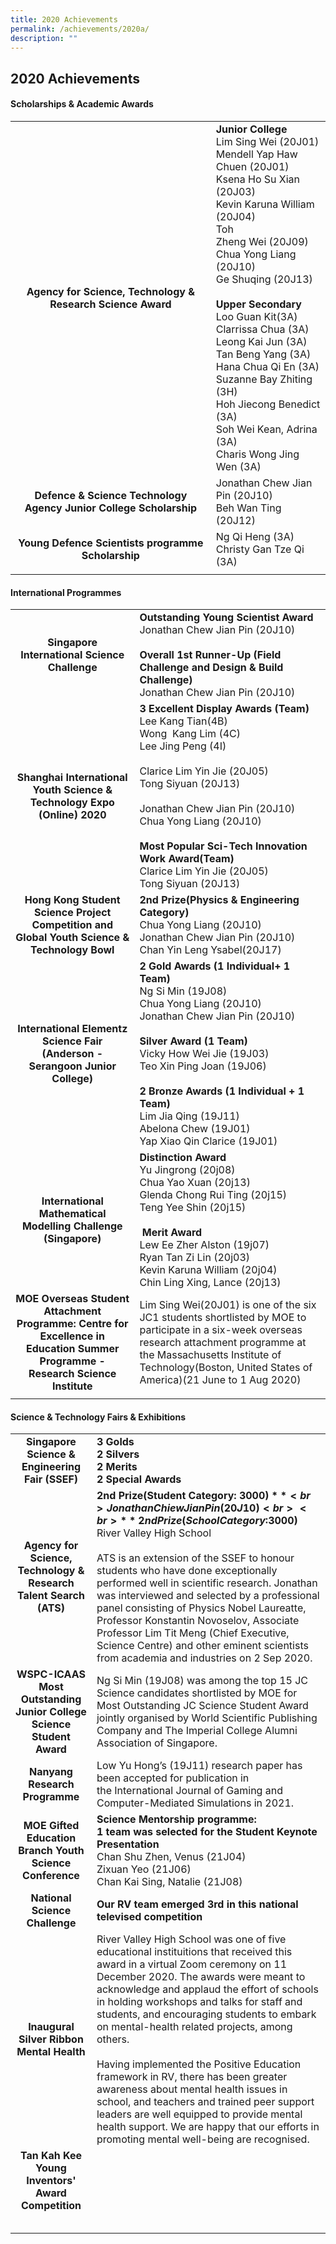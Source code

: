 ```yaml
---
title: 2020 Achievements
permalink: /achievements/2020a/
description: ""
---
```

## 2020 Achievements

#### Scholarships & Academic Awards

|  |  |
|:---:|---|
| **Agency for Science, Technology & Research Science Award** | **Junior College**  <br>Lim Sing Wei (20J01)  <br>Mendell Yap Haw Chuen (20J01)  <br>Ksena Ho Su Xian (20J03)  <br>Kevin Karuna William (20J04)  <br>Toh<br>Zheng Wei (20J09)  <br>Chua Yong Liang (20J10)  <br>Ge Shuqing (20J13)  <br><br>**Upper Secondary**  <br>Loo Guan Kit(3A)  <br>Clarrissa Chua (3A)  <br>Leong Kai Jun (3A)  <br>Tan Beng Yang (3A)  <br>Hana Chua Qi En (3A)  <br>Suzanne Bay Zhiting (3H)  <br>Hoh Jiecong Benedict (3A)  <br>Soh Wei Kean, Adrina (3A)  <br>Charis Wong Jing Wen (3A) |
| **Defence & Science Technology Agency Junior College Scholarship** | Jonathan Chew Jian Pin (20J10)  <br>Beh Wan Ting (20J12) |
| **Young Defence Scientists programme Scholarship** | Ng Qi Heng (3A)  <br>Christy Gan Tze Qi (3A) |
|  |  |

#### International Programmes

|  |  |
|:---:|---|
| **Singapore International Science Challenge** | **Outstanding Young Scientist Award**   <br>Jonathan Chew Jian Pin (20J10)   <br><br>**Overall 1st Runner-Up (Field Challenge and Design & Build Challenge)**  <br>Jonathan Chew Jian Pin (20J10) |
| **Shanghai International Youth Science & Technology Expo (Online) 2020** | **3 Excellent Display Awards (Team)**   <br>Lee Kang Tian(4B)  <br>Wong  Kang Lim (4C)  <br>Lee Jing Peng (4I)  <br><br>Clarice Lim Yin Jie (20J05)<br>Tong Siyuan (20J13)  <br><br>Jonathan Chew Jian Pin (20J10)  <br>Chua Yong Liang (20J10)  <br><br>**Most Popular Sci-Tech Innovation Work Award(Team)**  <br>Clarice Lim Yin Jie (20J05)  <br>Tong Siyuan (20J13) |
| **Hong Kong Student Science Project Competition and Global Youth Science & Technology Bowl** | **2nd Prize(Physics & Engineering Category)**   <br>Chua Yong Liang (20J10)   <br>Jonathan Chew Jian Pin (20J10)  <br>Chan Yin Leng Ysabel(20J17) |
| **International Elementz Science Fair (Anderson - Serangoon Junior College)** | **2 Gold Awards (1 Individual+ 1 Team)**   <br>Ng Si Min (19J08)   <br>Chua Yong Liang (20J10)   <br>Jonathan Chew Jian Pin (20J10)  <br><br>**Silver Award (1 Team)**   <br>Vicky How Wei Jie (19J03)  <br>Teo Xin Ping Joan (19J06)   <br><br>**2 Bronze Awards (1 Individual + 1 Team)**   <br>Lim Jia Qing (19J11)   <br>Abelona Chew (19J01)   <br>Yap Xiao Qin Clarice (19J01) |
| **International Mathematical Modelling Challenge (Singapore)** | **Distinction Award**   <br>Yu Jingrong (20j08)  <br>Chua Yao Xuan (20j13)   <br>Glenda Chong Rui Ting (20j15)   <br>Teng Yee Shin (20j15)   <br><br> **Merit Award**   <br>Lew Ee Zher Alston (19j07)  <br>Ryan Tan Zi Lin (20j03)   <br>Kevin Karuna William (20j04)   <br>Chin Ling Xing, Lance (20j13) |
| **MOE Overseas Student Attachment Programme: Centre for Excellence in Education Summer Programme - Research Science Institute** | Lim Sing Wei(20J01) is one of the six JC1 students shortlisted by MOE to participate in a six-week overseas research attachment programme at the Massachusetts Institute of Technology(Boston, United States of America)(21 June to 1 Aug 2020) |
|  |  |

#### Science & Technology Fairs & Exhibitions

|  |  |
|:---:|---|
| **Singapore Science & Engineering Fair (SSEF)** | **3 Golds  <br>2 Silvers  <br>2 Merits  <br>2 Special Awards** |
| **Agency for Science, Technology & Research Talent Search (ATS)** | **2nd Prize(Student Category: $3000)** <br>Jonathan Chiew Jian Pin (20J10) <br><br>**2nd Prize (School Category:$3000)** <br>River Valley High School  <br><br>ATS is an extension of the SSEF to honour students who have done exceptionally performed well in scientific research. Jonathan was interviewed and selected by a professional panel consisting of Physics Nobel Laureatte, Professor Konstantin Novoselov, Associate Professor Lim Tit Meng (Chief Executive, Science Centre) and other eminent scientists from academia and industries on 2 Sep 2020. |
| **WSPC-ICAAS Most Outstanding Junior College Science Student Award** | Ng Si Min (19J08) was among the top 15 JC Science candidates shortlisted by MOE for Most Outstanding JC Science Student Award jointly organised by World Scientific Publishing Company and The Imperial College Alumni Association of Singapore. |
| **Nanyang Research Programme** | Low Yu Hong’s (19J11) research paper has been accepted for publication in the International Journal of Gaming and Computer-Mediated Simulations in 2021. |
| **MOE Gifted Education Branch Youth Science Conference** | **Science Mentorship programme: <br>1 team was selected for the Student Keynote Presentation** <br>Chan Shu Zhen, Venus (21J04)  <br>Zixuan Yeo (21J06)<br>Chan Kai Sing, Natalie (21J08) |
| **National Science Challenge** | **Our RV team emerged 3rd in this national televised competition**|
| **Inaugural Silver Ribbon Mental Health** | River Valley High School was one of five educational instituitions that received this award in a virtual Zoom ceremony on 11 December 2020. The awards were meant to acknowledge and applaud the effort of schools in holding workshops and talks for staff and students, and encouraging students to embark on mental-health related projects, among others.  <br><br>Having implemented the Positive Education framework in RV, there has been greater awareness about mental health issues in school, and teachers and trained peer support leaders are well equipped to provide mental health support. We are happy that our efforts in promoting mental well-being are recognised. |
| **Tan Kah Kee Young Inventors' Award Competition** |  |
|  |  |
|  |  |
|  |  |
|  |  |
|  |  |